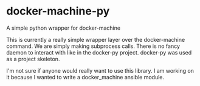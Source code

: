# docker-machine-py
A simple python wrapper for docker-machine

This is currently a really simple wrapper layer over the docker-machine command. We are simply making subprocess
calls. There is no fancy daemon to interact with like in the docker-py project. docker-py was used as a project
skeleton.

I'm not sure if anyone would really want to use this library. I am working on it because I wanted to write a
docker_machine ansible module.
